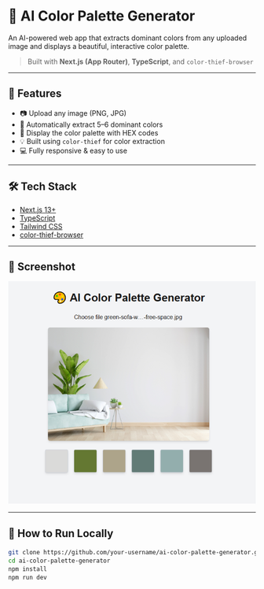 # 🎨 AI Color Palette Generator

An AI-powered web app that extracts dominant colors from any uploaded image and displays a beautiful, interactive color palette.

> Built with **Next.js (App Router)**, **TypeScript**, and `color-thief-browser`

---

## 🚀 Features

- 📷 Upload any image (PNG, JPG)
- 🧠 Automatically extract 5–6 dominant colors
- 🎨 Display the color palette with HEX codes
- 💡 Built using `color-thief` for color extraction
- 💻 Fully responsive & easy to use

---

## 🛠 Tech Stack

- [Next.js 13+](https://nextjs.org/)
- [TypeScript](https://www.typescriptlang.org/)
- [Tailwind CSS](https://tailwindcss.com/)
- [color-thief-browser](https://www.npmjs.com/package/color-thief-browser)

---

## 📸 Screenshot

![App Screenshot](screenshot.PNG)

---

## 📂 How to Run Locally

```bash
git clone https://github.com/your-username/ai-color-palette-generator.git
cd ai-color-palette-generator
npm install
npm run dev
